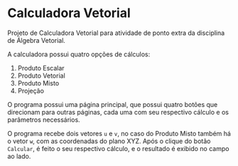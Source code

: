 # Calculadora Vetorial
Projeto de Calculadora Vetorial para atividade de ponto extra da disciplina de Álgebra Vetorial.

A calculadora possui quatro opções de cálculos:
1. Produto Escalar
2. Produto Vetorial
3. Produto Misto
4. Projeção

O programa possui uma página principal, que possui quatro botões que direcionam para outras páginas, cada uma com seu respectivo cálculo e os parâmetros necessários.

O programa recebe dois vetores `u` e `v`, no caso do Produto Misto também há o vetor `w`, com as coordenadas do plano XYZ. Após o clique do botão `Calcular`, é feito o seu respectivo cálculo, e o resultado é exibido no campo ao lado.
